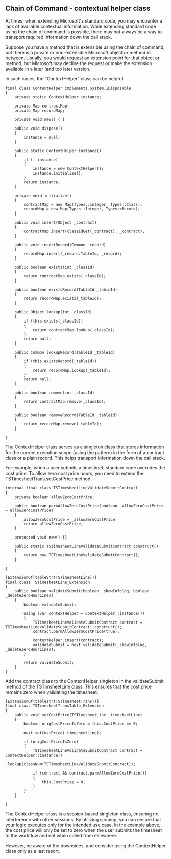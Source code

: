 ## Chain of Command - contextual helper class

At times, when extending Microsoft's standard code, you may encounter a lack of available contextual information. While extending standard code using the chain of command is possible, there may not always be a way to transport required information down the call stack.

Suppose you have a method that is extensible using the chain of command, but there is a private or non-extensible Microsoft object or method in between. Usually, you would request an extension point for that object or method, but Microsoft may decline the request or make the extension available in a later (and too late) version.

In such cases, the "ContextHelper" class can be helpful.

```axapta
final class ContextHelper implements System.IDisposable
{
    private static ContextHelper instance;

    private Map contractMap;
    private Map recordMap;

    private void new() { }

    public void dispose()
    {
        instance = null;
    }

    public static ContextHelper instance()
    {
        if (! instance)
        {
            instance = new ContextHelper();
            instance.initialize();
        }
        return instance;
    }

    private void initialize()
    {
        contractMap = new Map(Types::Integer, Types::Class);
        recordMap = new Map(Types::Integer, Types::Record);
    }

    public void insert(Object _contract)
    {
        contractMap.insert(classIdGet(_contract), _contract);
    }

    public void insertRecord(Common _record)
    {
        recordMap.insert(_record.TableId, _record);
    }

    public boolean exists(int _classId)
    {
        return contractMap.exists(_classId);
    }

    public boolean existsRecord(TableId _tableId)
    {
        return recordMap.exists(_tableId);
    }

    public Object lookup(int _classId)
    {
        if (this.exists(_classId))
        {
            return contractMap.lookup(_classId);
        }
        return null;
    }

    public Common lookupRecord(TableId _tableId)
    {
        if (this.existsRecord(_tableId))
        {
            return recordMap.lookup(_tableId);
        }
        return null;
    }

    public boolean remove(int _classId)
    {
        return contractMap.remove(_classId);
    }

    public boolean removeRecord(TableId _tableId)
    {
        return recordMap.remove(_tableId);
    }

}
```

The ContextHelper class serves as a singleton class that stores information for the current execution scope (using the pattern) in the form of a contract class or a plain record. This helps transport information down the call stack.

For example, when a user submits a timesheet, standard code overrides the cost price. To allow zero cost price hours, you need to extend the TSTimesheetTrans.setCostPrice method.

```axapta
internal final class TSTimesheetLineValidateSubmitContract
{
    private boolean allowZeroCostPrice;

    public boolean parmAllowZeroCostPrice(boolean _allowZeroCostPrice = allowZeroCostPrice)
    {
        allowZeroCostPrice = _allowZeroCostPrice;
        return allowZeroCostPrice;
    }

    protected void new() {}

    public static TSTimesheetLineValidateSubmitContract construct()
    {
        return new TSTimesheetLineValidateSubmitContract();
    }

}
```

```axapta
[ExtensionOf(tableStr(TSTimesheetLine))]
final class TSTimesheetLine_Extension
{
    public boolean validateSubmit(boolean _showInfolog, boolean _deleteZeroHourLines)
    {
        boolean validateSubmit;

        using (var contextHelper = ContextHelper::instance())
        {
            TSTimesheetLineValidateSubmitContract contract = TSTimesheetLineValidateSubmitContract::construct();
            contract.parmAllowZeroCostPrice(true);

            contextHelper.insert(contract);
            validateSubmit = next validateSubmit(_showInfolog, _deleteZeroHourLines);
        }

        return validateSubmit;
    }
}
```

Add the contract class to the ContextHelper singleton in the validateSubmit method of the TSTimsheetLine class. This ensures that the cost price remains zero when validating the timesheet.


```axapta
[ExtensionOf(tablestr(TSTimesheetTrans))]
final class TSTimesheetTransTable_Extension
{
    public void setCostPrice(TSTimesheetLine _timesheetLine)
    {
        boolean origCostPriceIsZero = this.CostPrice == 0;

        next setCostPrice(_timesheetLine);

        if (origCostPriceIsZero)
        {
            TSTimesheetLineValidateSubmitContract contract = ContextHelper::instance()
                .lookup(classNum(TSTimesheetLineValidateSubmitContract));

            if (contract && contract.parmAllowZeroCostPrice())
            {
                this.CostPrice = 0;
            }
        }
    }

}
```

The ContextHelper class is a session-based singleton class, ensuring no interference with other sessions. By utilizing scoping, you can ensure that your logic executes only for the intended use case. In the example above, the cost price will only be set to zero when the user submits the timesheet to the workflow and not when called from elsewhere.

However, be aware of the downsides, and consider using the ContextHelper class only as a last resort.
